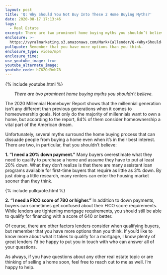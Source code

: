 ```yaml
---
layout: post
title: 'Q: Why Should You Not Buy Into These 2 Home Buying Myths?'
date: 2020-08-17 17:13:46
tags:
  - Real Estate
excerpt: There are two prominent home buying myths you shouldn’t believe.
enclosure: >-
  https://vyralmarketing.s3.amazonaws.com/Mark+Callender/Q-+Why+Should+You+Not+Buy+Into+These+2+Home+Buying+Myths_.mp4
pullquote: Remember that you have more options than you think.
enclosure_type: video/mp4
enclosure_time:
use_youtube_image: true
youtube_alternate_image:
youtube_code: hZ6ZOd9mb78
---
```


{% include youtube.html %}

 <p style="text-align: center;"><em>
There are two prominent home buying myths you shouldn’t believe.</em></p>

The 2020 Millennial Homebuyer Report shows that the millennial generation isn’t any different than previous generations when it comes to homeownership goals. Not only do the majority of millennials want to own a home, but according to the report, 84% of them consider homeownership a vital part of the American dream.&nbsp;

Unfortunately, several myths surround the home buying process that can dissuade people from buying a home even when it’s in their best interest. There are two, in particular, that you shouldn’t believe:

**1\. “I need a 20% down payment.”** Many buyers overestimate what they need to qualify to purchase a home and assume they have to put at least 20% down. What they don’t realize is that there are many assistant loan programs available for first-time buyers that require as little as 3% down. By just doing a little research, many renters can enter the housing market sooner than they think.&nbsp;

{% include pullquote.html %}

**2\. “I need a FICO score of 780 or higher.”** In addition to down payments, buyers can sometimes get confused about their FICO score requirements. While lenders are tightening mortgage requirements, you should still be able to qualify for financing with a score of 640 or better.&nbsp;

Of course, there are other factors lenders consider when qualifying buyers, but remember that you have more options than you think. If you’d like to know more about what it takes to qualify for a mortgage, I know plenty of great lenders I’d be happy to put you in touch with who can answer all of your questions.&nbsp;

As always, if you have questions about any other real estate topic or are thinking of selling a home soon, feel free to reach out to me as well. I’m happy to help.